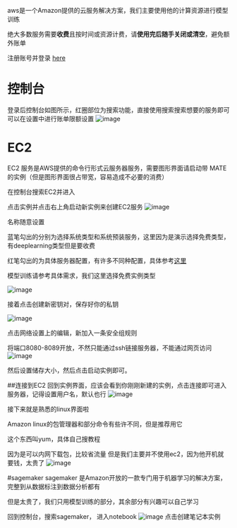 aws是一个Amazon提供的云服务解决方案，我们主要使用他的计算资源进行模型训练

绝大多数服务需要**收费**且按时间或资源计费，请**使用完后随手关闭或清空**，避免额外账单

注册账号并登录  [here](aws.amazon.com)

# 控制台

登录后控制台如图所示，红圈部位为搜索功能，直接使用搜索搜索想要的服务即可
可以在设置中进行账单限额设置
![image](https://github.com/LassonLi/UOB_2024_LLM_EYE_HOSPTITAL/assets/63943203/fcd869f3-c407-4759-a30f-db632d1da239)

# EC2
EC2 服务是AWS提供的命令行形式云服务器服务，需要图形界面请启动带 MATE的实例（但是图形界面很占带宽，容易造成不必要的消费）

在控制台搜索EC2并进入

点击实例并点击右上角启动新实例来创建EC2服务
![image](https://github.com/LassonLi/UOB_2024_LLM_EYE_HOSPTITAL/assets/63943203/7c39ba38-adc5-4ad5-bae1-891549085629)

名称随意设置

蓝笔勾出的分别为选择系统类型和系统预装服务，这里因为是演示选择免费类型，有deeplearning类型但是要收费

红笔勾出的为具体服务器配置，有许多不同种配置，具体参考[这里](https://aws.amazon.com/cn/ec2/instance-types/)

模型训练请参考具体需求，我们这里选择免费实例类型

![image](https://github.com/LassonLi/UOB_2024_LLM_EYE_HOSPTITAL/assets/63943203/11aea423-aa98-4f7a-b8e8-dde0c4b37346)

接着点击创建新密钥对，保存好你的私钥

![image](https://github.com/LassonLi/UOB_2024_LLM_EYE_HOSPTITAL/assets/63943203/0e4eabc6-dd98-4ca0-acd7-96b5232445e1)

点击网络设置上的编辑，新加入一条安全组规则

将端口8080-8089开放，不然只能通过ssh链接服务器，不能通过网页访问
![image](https://github.com/LassonLi/UOB_2024_LLM_EYE_HOSPTITAL/assets/63943203/c741f188-3dda-4580-a892-3d89383cb027)

然后设置储存大小，然后点击启动实例即可。

##连接到EC2
回到实例界面，应该会看到你刚刚新建的实例，点击连接即可进入服务器，记得设置用户名，默认也行
![image](https://github.com/LassonLi/UOB_2024_LLM_EYE_HOSPTITAL/assets/63943203/cf91210a-053d-490c-9c23-e7c04c39f065)

接下来就是熟悉的linux界面啦

Amazon linux的包管理器和部分命令有些许不同，但是推荐用它

这个东西叫yum，具体自己搜教程

因为是可以内网下载包，比较省流量
但是我们主要并不使用ec2，因为他开机就要钱，太贵了
![image](https://github.com/LassonLi/UOB_2024_LLM_EYE_HOSPTITAL/assets/63943203/00ebfd6d-e0f9-4abf-9a2c-740ca1260ca7)

#sagemaker
sagemaker 是Amazon开放的一款专门用于机器学习的解决方案，完整到从数据标注到数据分析都有

但是太贵了，我们只用模型训练的部分，其余部分有兴趣可以自己学习

回到控制台，搜索sagemaker， 进入notebook
![image](https://github.com/LassonLi/UOB_2024_LLM_EYE_HOSPTITAL/assets/63943203/3fae4e67-4c08-4870-a7c2-d6bf03a8397a)
点击创建笔记本实例









  
